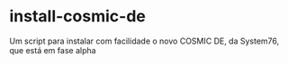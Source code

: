 # install-cosmic-de
Um script para instalar com facilidade o novo COSMIC DE, da System76, que está em fase alpha

